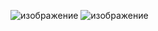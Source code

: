![изображение](https://user-images.githubusercontent.com/102688774/226042264-9f729674-684d-4c80-9e0d-7c69d5dffcc7.png)
![изображение](https://user-images.githubusercontent.com/102688774/226042572-52e39c01-bab1-4fe1-a946-451d9dfe2e14.png)
